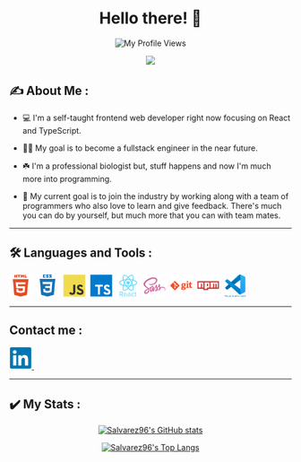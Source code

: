 <div id='header' align='center'>
  <div id='main-title' align='center'>

  # Hello there! :wave:
  </div>

  ![My Profile Views](https://komarev.com/ghpvc/?username=salvarez96&color=blue)

  <img src='https://media.giphy.com/media/Dh5q0sShxgp13DwrvG/giphy.gif' width='300'/>
</div>

## :writing_hand: About Me :
- :computer: I'm a self-taught frontend web developer right now focusing on React and TypeScript.
  
- :man_technologist: My goal is to become a fullstack engineer in the near future.
  
- :shamrock: I'm a professional biologist but, stuff happens and now I'm much more into programming.
  
- :dart: My current goal is to join the industry by working along with a team of programmers who also love to learn and give feedback. There's much you can do by yourself, but much more that you can with team mates.

---
## :hammer_and_wrench: Languages and Tools :
<p>
  <img src="https://github.com/devicons/devicon/blob/master/icons/html5/html5-plain-wordmark.svg" title="HTML5" alt="HTML5" width="40" height="40"/>&nbsp;
  <img src="https://github.com/devicons/devicon/blob/master/icons/css3/css3-plain-wordmark.svg" title="CSS3" alt="CSS3" width="40" height="40"/>&nbsp;
  <img src="https://github.com/devicons/devicon/blob/master/icons/javascript/javascript-original.svg" title="JavaScript" alt="JavaScript" width="40" height="40"/>&nbsp;
  <img src="https://github.com/devicons/devicon/blob/master/icons/typescript/typescript-original.svg" title="TypeScript" alt="TypeScript" width="40" height="40"/>&nbsp;
  <img src="https://github.com/devicons/devicon/blob/master/icons/react/react-original-wordmark.svg" title="React" alt="React" width="40" height="40"/>&nbsp;
  <img src="https://github.com/devicons/devicon/blob/master/icons/sass/sass-original.svg" title="Sass" alt="Sass" width="40" height="40"/>&nbsp;
  <img src="https://github.com/devicons/devicon/blob/master/icons/git/git-plain-wordmark.svg" title="Git" alt="Git" width="40" height="40"/>&nbsp;
  <img src="https://github.com/devicons/devicon/blob/master/icons/npm/npm-original-wordmark.svg" title="NPM" alt="NPM" width="40" height="40"/>&nbsp;
  <img src="https://github.com/devicons/devicon/blob/master/icons/vscode/vscode-original-wordmark.svg" title="VisualStudioCode" alt="VisualStudioCode" width="40" height="40"/>&nbsp;
</p>

---
## Contact me :
<a href='https://www.linkedin.com/in/salvarez96/' target='_blank'>
  <img src="https://github.com/devicons/devicon/blob/master/icons/linkedin/linkedin-original.svg" title="LinkedIn profile" alt="LinkedIn profile" width="40" height="40"/>&nbsp;
</a>

---

## :heavy_check_mark: My Stats :
<div id='stats' align='center'>

[![Salvarez96's GitHub stats](https://github-readme-stats.vercel.app/api?username=salvarez96&count_private=true&show_icons=true&theme=vision-friendly-dark)](https://github.com/anuraghazra/github-readme-stats)

[![Salvarez96's Top Langs](https://github-readme-stats.vercel.app/api/top-langs/?username=salvarez96&layout=compact&theme=vision-friendly-dark)](https://github.com/anuraghazra/github-readme-stats)
</div>
<!--
**salvarez96/salvarez96** is a ✨ _special_ ✨ repository because its `README.md` (this file) appears on your GitHub profile.

Here are some ideas to get you started:

- 🔭 I’m currently working on ...
- 🌱 I’m currently learning ...
- 👯 I’m looking to collaborate on ...
- 🤔 I’m looking for help with ...
- 💬 Ask me about ...
- 📫 How to reach me: ...
- 😄 Pronouns: ...
- ⚡ Fun fact: ...
-->
